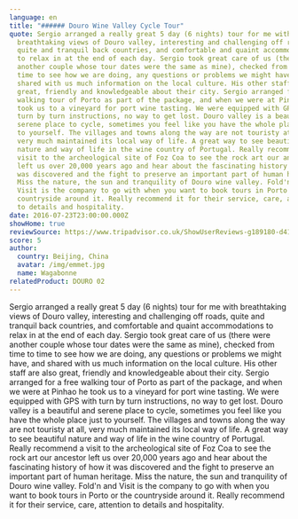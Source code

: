 ```yaml
---
language: en
title: "###### Douro Wine Valley Cycle Tour"
quote: Sergio arranged a really great 5 day (6 nights) tour for me with
  breathtaking views of Douro valley, interesting and challenging off roads,
  quite and tranquil back countries, and comfortable and quaint accommodations
  to relax in at the end of each day. Sergio took great care of us (there were
  another couple whose tour dates were the same as mine), checked from time to
  time to see how we are doing, any questions or problems we might have, and
  shared with us much information on the local culture. His other staff are also
  great, friendly and knowledgeable about their city. Sergio arranged for a free
  walking tour of Porto as part of the package, and when we were at Pinhao he
  took us to a vineyard for port wine tasting. We were equipped with GPS with
  turn by turn instructions, no way to get lost. Douro valley is a beautiful and
  serene place to cycle, sometimes you feel like you have the whole place just
  to yourself. The villages and towns along the way are not touristy at all,
  very much maintained its local way of life. A great way to see beautiful
  nature and way of life in the wine country of Portugal. Really recommend a
  visit to the archeological site of Foz Coa to see the rock art our ancestor
  left us over 20,000 years ago and hear about the fascinating history of how it
  was discovered and the fight to preserve an important part of human heritage.
  Miss the nature, the sun and tranquility of Douro wine valley. Fold'n and
  Visit is the company to go with when you want to book tours in Porto or the
  countryside around it. Really recommend it for their service, care, attention
  to details and hospitality.
date: 2016-07-23T23:00:00.000Z
showHome: true
reviewSource: https://www.tripadvisor.co.uk/ShowUserReviews-g189180-d4105907-r396429889-Top_Bike_tours_Portugal-Porto_Porto_District_Northern_Portugal.html
score: 5
author:
  country: Beijing, China
  avatar: /img/emmet.jpg
  name: Wagabonne
relatedProduct: DOURO 02
---
```

Sergio arranged a really great 5 day (6 nights) tour for me with breathtaking views of Douro valley, interesting and challenging off roads, quite and tranquil back countries, and comfortable and quaint accommodations to relax in at the end of each day. Sergio took great care of us (there were another couple whose tour dates were the same as mine), checked from time to time to see how we are doing, any questions or problems we might have, and shared with us much information on the local culture. His other staff are also great, friendly and knowledgeable about their city. Sergio arranged for a free walking tour of Porto as part of the package, and when we were at Pinhao he took us to a vineyard for port wine tasting. We were equipped with GPS with turn by turn instructions, no way to get lost. Douro valley is a beautiful and serene place to cycle, sometimes you feel like you have the whole place just to yourself. The villages and towns along the way are not touristy at all, very much maintained its local way of life. A great way to see beautiful nature and way of life in the wine country of Portugal. Really recommend a visit to the archeological site of Foz Coa to see the rock art our ancestor left us over 20,000 years ago and hear about the fascinating history of how it was discovered and the fight to preserve an important part of human heritage. Miss the nature, the sun and tranquility of Douro wine valley. Fold'n and Visit is the company to go with when you want to book tours in Porto or the countryside around it. Really recommend it for their service, care, attention to details and hospitality.